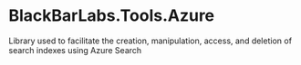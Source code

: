 # BlackBarLabs.Tools.Azure
Library used to facilitate the creation, manipulation, access, and deletion of search indexes using Azure Search
